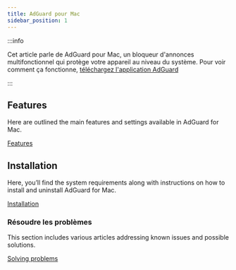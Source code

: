 ```yaml
---
title: AdGuard pour Mac
sidebar_position: 1
---
```


:::info

Cet article parle de AdGuard pour Mac, un bloqueur d'annonces multifonctionnel qui protège votre appareil au niveau du système. Pour voir comment ça fonctionne, [téléchargez l'application AdGuard](https://agrd.io/download-kb-adblock)

:::

## Features

Here are outlined the main features and settings available in AdGuard for Mac.

[Features](/adguard-for-mac/features/features.md)

## Installation

Here, you’ll find the system requirements along with instructions on how to install and uninstall AdGuard for Mac.

[Installation](/adguard-for-mac/installation.md)

### Résoudre les problèmes

This section includes various articles addressing known issues and possible solutions.

[Solving problems](/adguard-for-mac/solving-problems/solving-problems.md)
